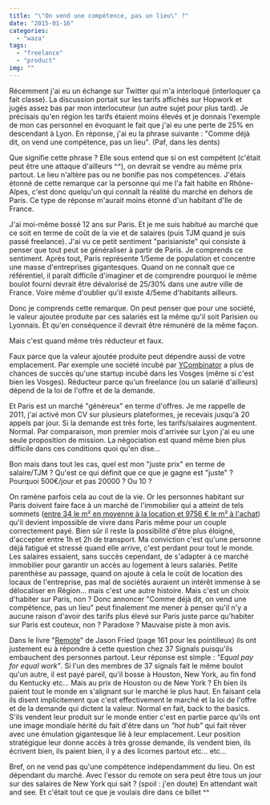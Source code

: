 ```yaml
---
title: "\"On vend une compétence, pas un lieu\" ?"
date: "2015-01-16"
categories: 
  - "waza"
tags: 
  - "freelance"
  - "product"
img: ""
---
```


Récemment j'ai eu un échange sur Twitter qui m'a interloqué (interloquer ça fait classe). La discussion portait sur les tarifs affichés sur Hopwork et jugés assez bas par mon interlocuteur (un autre sujet pour plus tard). Je précisais qu'en région les tarifs étaient moins élevés et je donnais l'exemple de mon cas personnel en évoquant le fait que j'ai eu une perte de 25% en descendant à Lyon. En réponse, j'ai eu la phrase suivante : "Comme déjà dit, on vend une compétence, pas un lieu". (Paf, dans les dents)

Que signifie cette phrase ? Elle sous entend que si on est compétent (c'était peut être une attaque d'ailleurs ^^), on devrait se vendre au même prix partout. Le lieu n'altère pas ou ne bonifie pas nos compétences. J'étais étonné de cette remarque car la personne qui me l'a fait habite en Rhône-Alpes, c'est donc quelqu'un qui connaît la réalité du marché en dehors de Paris. Ce type de réponse m'aurait moins étonné d'un habitant d'Ile de France.

J'ai moi-même bossé 12 ans sur Paris. Et je me suis habitué au marché que ce soit en terme de coût de la vie et de salaires (puis TJM quand je suis passé freelance). J'ai vu ce petit sentiment "parisianiste" qui consiste à penser que tout peut se généraliser à partir de Paris. Je comprends ce sentiment. Après tout, Paris représente 1/5eme de population et concentre une masse d'entreprises gigantesques. Quand on ne connaît que ce référentiel, il paraît difficile d'imaginer et de comprendre pourquoi le même boulot fourni devrait être dévalorisé de 25/30% dans une autre ville de France. Voire même d'oublier qu'il existe 4/5eme d'habitants ailleurs.

Donc je comprends cette remarque. On peut penser que pour une société, le valeur ajoutée produite par ces salariés est la même qu'il soit Parisien ou Lyonnais. Et qu'en conséquence il devrait être rémunéré de la même façon.

Mais c'est quand même très réducteur et faux.

Faux parce que la valeur ajoutée produite peut dépendre aussi de votre emplacement. Par exemple une société incubé par [YCombinator](https://www.ycombinator.com/ "ycombinator") a plus de chances de succès qu'une startup incubé dans les Vosges (même si c'est bien les Vosges). Réducteur parce qu'un freelance (ou un salarié d'ailleurs) dépend de la loi de l'offre et de la demande.

Et Paris est un marché "généreux" en terme d'offres. Je me rappelle de 2011, j'ai activé mon CV sur plusieurs plateformes, je recevais jusqu'à 20 appels par jour. Si la demande est très forte, les tarifs/salaires augmentent. Normal. Par comparaison, mon premier mois d'arrivée sur Lyon j'ai eu une seule proposition de mission. La négociation est quand même bien plus difficile dans ces conditions quoi qu'en dise...

Bon mais dans tout les cas, quel est mon "juste prix" en terme de salaire/TJM ? Qu'est ce qui définit que ce que je gagne est "juste" ? Pourquoi 500€/jour et pas 20000 ? Ou 10 ?

On ramène parfois cela au cout de la vie. Or les personnes habitant sur Paris doivent faire face à un marché de l'immobilier qui a atteint de tels sommets ([entre 34 le m² en moyenne à la location et 9756 € le m² à l'achat](http://www.lacoteimmo.com/ "lacoteimmo")) qu'il devient impossible de vivre dans Paris même pour un couple correctement payé. Bien sûr il reste la possibilité d'être plus éloigné, d'accepter entre 1h et 2h de transport. Ma conviction c'est qu'une personne déjà fatigué et stressé quand elle arrive, c'est perdant pour tout le monde. Les salaires essaient, sans succès cependant, de s'adapter à ce marché immobilier pour garantir un accès au logement à leurs salariés. Petite parenthèse au passage, quand on ajoute à cela le coût de location des locaux de l'entreprise, pas mal de sociétés auraient un intérêt immense à se délocaliser en Région... mais c'est une autre histoire. Mais c'est un choix d'habiter sur Paris, non ? Donc annoncer "Comme déjà dit, on vend une compétence, pas un lieu" peut finalement me mener à penser qu'il n'y a aucune raison d'avoir des tarifs plus élevé sur Paris juste parce qu'habiter sur Paris est couteux, non ? Paradoxe ? Mauvaise piste à mon avis.

Dans le livre "[Remote](http://37signals.com/remote/ "Remote")" de Jason Fried (page 161 pour les pointilleux) ils ont justement eu à répondre à cette question chez 37 Signals puisqu'ils embauchent des personnes partout. Leur réponse est simple : _"Equal pay for equal work"_. Si l'un des membres de 37 signals fait le même boulot qu'un autre, il est payé pareil, qu'il bosse à Houston, New York, au fin fond du Kentucky etc... Mais au prix de Houston ou de New York ? Eh bien ils paient tout le monde en s'alignant sur le marché le plus haut. En faisant cela ils disent implicitement que c'est effectivement le marché et la loi de l'offre et de la demande qui dictent la valeur. Normal en fait, back to the basics. S'ils vendent leur produit sur le monde entier c'est en partie parce qu'ils ont une image mondiale hérité du fait d'être dans un _"hot hub"_ qui fait rêver avec une émulation gigantesque lié à leur emplacement. Leur position stratégique leur donne accès à très grosse demande, ils vendent bien, ils écrivent bien, ils paient bien, il y a des licornes partout etc... etc...

Bref, on ne vend pas qu'une compétence indépendamment du lieu. On est dépendant du marché. Avec l'essor du remote on sera peut être tous un jour sur des salaires de New York qui sait ? (spoil : j'en doute) En attendant wait and see. Et c'était tout ce que je voulais dire dans ce billet ^^
